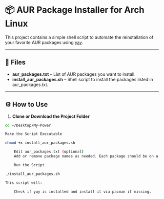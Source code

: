 # 📦 AUR Package Installer for Arch Linux

This project contains a simple shell script to automate the reinstallation of your favorite AUR packages using [yay](https://github.com/Jguer/yay).

---

## 📁 Files

- **aur_packages.txt** – List of AUR packages you want to install.
- **install_aur_packages.sh** – Shell script to install the packages listed in aur_packages.txt.

---

## ⚙️ How to Use

1. **Clone or Download the Project Folder**

```bash
cd ~/Desktop/My-Power 

Make the Script Executable

chmod +x install_aur_packages.sh

    Edit aur_packages.txt (optional)
    Add or remove package names as needed. Each package should be on a new line.

    Run the Script

./install_aur_packages.sh

This script will:

    Check if yay is installed and install it via pacman if missing.
